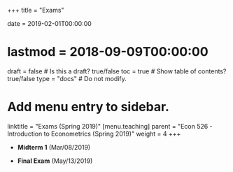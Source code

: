 +++
title = "Exams"

date = 2019-02-01T00:00:00
# lastmod = 2018-09-09T00:00:00

draft = false  # Is this a draft? true/false
toc = true  # Show table of contents? true/false
type = "docs"  # Do not modify.

# Add menu entry to sidebar.
linktitle = "Exams (Spring 2019)"
[menu.teaching]
  parent = "Econ 526 - Introduction to Econometrics (Spring 2019)"
  weight = 4
+++

* **Midterm 1** (Mar/08/2019)

* **Final Exam** (May/13/2019)